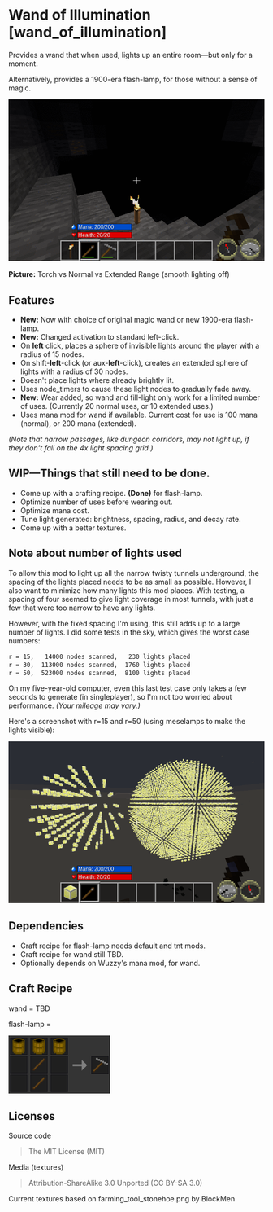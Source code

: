 Wand of Illumination [wand\_of\_illumination]
===========================================
Provides a wand that when used, lights up an entire room—but only for a moment.

Alternatively, provides a 1900-era flash-lamp, for those without a sense of magic.


![Wand of Illumination Screenshot](compare.gif "Torch vs Normal vs Extended Range")

**Picture:** Torch vs Normal vs Extended Range (smooth lighting off)

Features
--------

- **New:** Now with choice of original magic wand or new 1900-era flash-lamp.
- **New:** Changed activation to standard left-click.
- On **left** click, places a sphere of invisible lights around the player with a radius of 15 nodes.
- On shift-**left**-click (or aux-**left**-click), creates an extended sphere of lights with a radius of 30 nodes.
- Doesn't place lights where already brightly lit.
- Uses node_timers to cause these light nodes to gradually fade away.
- **New:** Wear added, so wand and fill-light only work for a limited number of uses. (Currently 20 normal uses, or 10 extended uses.)
- Uses mana mod for wand if available. Current cost for use is 100 mana (normal), or 200 mana (extended).

*(Note that narrow passages, like dungeon corridors, may not light up, if they don't fall on the 4x light spacing grid.)*



WIP—Things that still need to be done.
----------------------------------

- Come up with a crafting recipe. **(Done)** for flash-lamp.
- Optimize number of uses before wearing out.
- Optimize mana cost.
- Tune light generated: brightness, spacing, radius, and decay rate.
- Come up with a better textures.


Note about number of lights used
--------------------------------
To allow this mod to light up all the narrow twisty tunnels underground, the spacing of the lights placed needs to be as small as possible. However, I also want to minimize how many lights this mod places.  With testing, a spacing of four seemed to give light coverage in most tunnels, with just a few that were too narrow to have any lights.

However, with the fixed spacing I'm using, this still adds up to a large number of lights. I did some tests in the sky, which gives the worst case numbers:

	r = 15,   14000 nodes scanned,   230 lights placed
	r = 30,  113000 nodes scanned,  1760 lights placed
	r = 50,  523000 nodes scanned,  8100 lights placed

On my five-year-old computer, even this last test case only takes a few seconds to generate (in singleplayer), so I'm not too worried about performance. *(Your mileage may vary.)*

Here's a screenshot with r=15 and r=50 (using meselamps to make the lights visible):

![Example of light patterns](15vs50.png "15 vs. 50")


Dependencies
------------

- Craft recipe for flash-lamp needs default and tnt mods.
- Craft recipe for wand still TBD.
- Optionally depends on Wuzzy's mana mod, for wand.

Craft Recipe
------------

wand = TBD

flash-lamp = 

![Flash-Lamp Craft Recipe](crafting2.png "Flash-Lamp Craft Recipe")

Licenses
--------

Source code

> The MIT License (MIT)

Media (textures)

> Attribution-ShareAlike 3.0 Unported (CC BY-SA 3.0)

Current textures based on farming\_tool\_stonehoe.png by BlockMen
